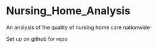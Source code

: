 # Nursing_Home_Analysis
An analysis of the quality of nursing home care nationwide

Set up on github for repo
